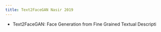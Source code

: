 ```yaml
---
title: Text2FaceGAN Nasir 2019
---
```


- Text2FaceGAN: Face Generation from Fine Grained Textual Descripti